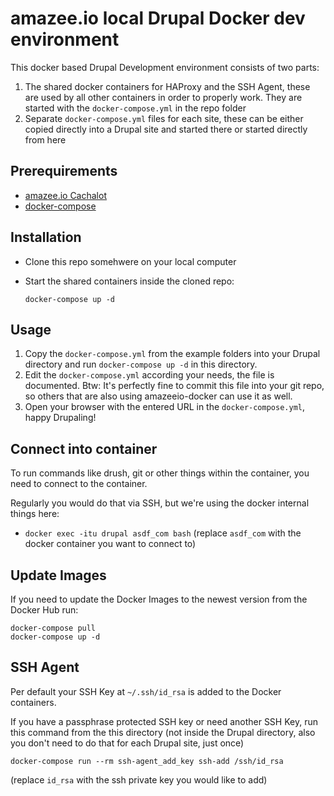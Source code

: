 # amazee.io local Drupal Docker dev environment

This docker based Drupal Development environment consists of two parts:

1. The shared docker containers for HAProxy and the SSH Agent, these are used by all other containers in order to properly work. They are started with the `docker-compose.yml` in the repo folder
2. Separate `docker-compose.yml` files for each site, these can be either copied directly into a Drupal site and started there or started directly from here

## Prerequirements

- [amazee.io Cachalot](https://github.com/AmazeeIO/cachalot)
- [docker-compose](https://docs.docker.com/compose/install/)

## Installation

- Clone this repo somehwere on your local computer
- Start the shared containers inside the cloned repo:

	```
	docker-compose up -d
	```

## Usage

1. Copy the `docker-compose.yml` from the example folders into your Drupal directory and run `docker-compose up -d` in this directory.
2. Edit the `docker-compose.yml` according your needs, the file is documented. Btw: It's perfectly fine to commit this file into your git repo, so others that are also using amazeeio-docker can use it as well.
3. Open your browser with the entered URL in the `docker-compose.yml`, happy Drupaling!

## Connect into container

To run commands like drush, git or other things within the container, you need to connect to the container.

Regularly you would do that via SSH, but we're using the docker internal things here:

- `docker exec -itu drupal asdf_com bash` (replace `asdf_com` with the docker container you want to connect to)

## Update Images

If you need to update the Docker Images to the newest version from the Docker Hub run:

	docker-compose pull
	docker-compose up -d

## SSH Agent

Per default your SSH Key at `~/.ssh/id_rsa` is added to the Docker containers.

If you have a passphrase protected SSH key or need another SSH Key, run this command from the this directory (not inside the Drupal directory, also you don't need to do that for each Drupal site, just once)

	docker-compose run --rm ssh-agent_add_key ssh-add /ssh/id_rsa

(replace `id_rsa` with the ssh private key you would like to add)

